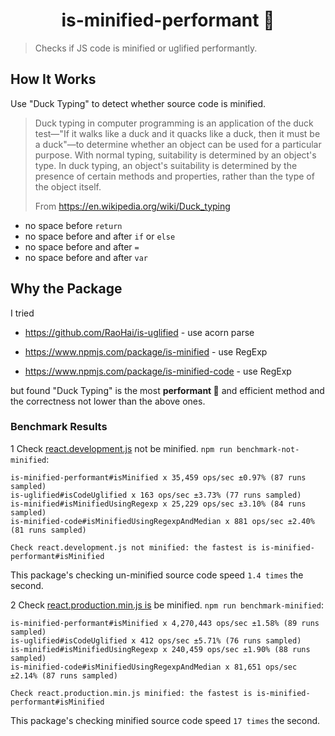 <h1 align="center">is-minified-performant 🚀</h1>

> Checks if JS code is minified or uglified performantly.

## How It Works

Use "Duck Typing" to detect whether source code is minified.

> Duck typing in computer programming is an application of the duck test—"If it walks like a duck and it quacks like a duck, then it must be a duck"—to determine whether an object can be used for a particular purpose. With normal typing, suitability is determined by an object's type. In duck typing, an object's suitability is determined by the presence of certain methods and properties, rather than the type of the object itself.
>
> From https://en.wikipedia.org/wiki/Duck_typing

- no space before `return`
- no space before and after `if` or `else`
- no space before and after `=`
- no space before and after `var`

## Why the Package

I tried

- https://github.com/RaoHai/is-uglified - use acorn parse

- https://www.npmjs.com/package/is-minified - use RegExp

- https://www.npmjs.com/package/is-minified-code - use RegExp

but found "Duck Typing" is the most **performant 🚀** and efficient method and the correctness not lower than the above ones.

### Benchmark Results

1 Check  [react.development.js](https://unpkg.com/react@17.0.2/umd/react.development.js) not be minified. `npm run benchmark-not-minified`:

```
is-minified-performant#isMinified x 35,459 ops/sec ±0.97% (87 runs sampled)
is-uglified#isCodeUglified x 163 ops/sec ±3.73% (77 runs sampled)
is-minified#isMinifiedUsingRegexp x 25,229 ops/sec ±3.10% (84 runs sampled)
is-minified-code#isMinifiedUsingRegexpAndMedian x 881 ops/sec ±2.40% (81 runs sampled)

Check react.development.js not minified: the fastest is is-minified-performant#isMinified
```

This package's checking un-minified source code speed `1.4 times` the second.

2 Check  [react.production.min.js is](https://unpkg.com/react@17.0.2/umd/react.production.min.js) be minified. `npm run benchmark-minified`:

```
is-minified-performant#isMinified x 4,270,443 ops/sec ±1.58% (89 runs sampled)
is-uglified#isCodeUglified x 412 ops/sec ±5.71% (76 runs sampled)
is-minified#isMinifiedUsingRegexp x 240,459 ops/sec ±1.90% (88 runs sampled)
is-minified-code#isMinifiedUsingRegexpAndMedian x 81,651 ops/sec ±2.14% (87 runs sampled)

Check react.production.min.js minified: the fastest is is-minified-performant#isMinified
```

This package's checking minified source code speed `17 times` the second.
